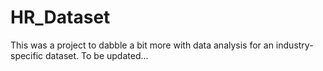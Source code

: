 # HR_Dataset
This was a project to dabble a bit more with data analysis for an industry-specific dataset. To be updated...
